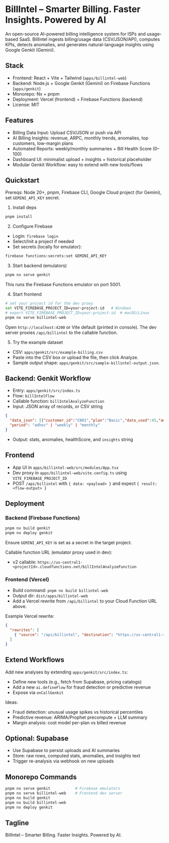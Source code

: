 # BillIntel – Smarter Billing. Faster Insights. Powered by AI

An open-source AI-powered billing intelligence system for ISPs and usage-based SaaS. BillIntel ingests billing/usage data (CSV/JSON/API), computes KPIs, detects anomalies, and generates natural-language insights using Google Genkit (Gemini).

## Stack

- Frontend: React + Vite + Tailwind (`apps/billintel-web`)
- Backend: Node.js + Google Genkit (Gemini) on Firebase Functions (`apps/genkit`)
- Monorepo: Nx + pnpm
- Deployment: Vercel (frontend) + Firebase Functions (backend)
- License: MIT

## Features

- Billing Data Input: Upload CSV/JSON or push via API
- AI Billing Insights: revenue, ARPC, monthly trends, anomalies, top customers, low-margin plans
- Automated Reports: weekly/monthly summaries + Bill Health Score (0–100)
- Dashboard UI: minimalist upload + insights + historical placeholder
- Modular Genkit Workflow: easy to extend with new tools/flows

## Quickstart

Prereqs: Node 20+, pnpm, Firebase CLI, Google Cloud project (for Gemini), set `GEMINI_API_KEY` secret.

1) Install deps

```bash
pnpm install
```

2) Configure Firebase

- Login: `firebase login`
- Select/Init a project if needed
- Set secrets (locally for emulator):

```bash
firebase functions:secrets:set GEMINI_API_KEY
```

3) Start backend (emulators)

```bash
pnpm nx serve genkit
```

This runs the Firebase Functions emulator on port 5001.

4) Start frontend

```bash
# set your project id for the dev proxy
set VITE_FIREBASE_PROJECT_ID=your-project-id   # Windows
# export VITE_FIREBASE_PROJECT_ID=your-project-id  # macOS/Linux
pnpm nx serve billintel-web
```

Open `http://localhost:4200` or Vite default (printed in console). The dev server proxies `/api/billintel` to the callable function.

5) Try the example dataset

- CSV: `apps/genkit/src/example-billing.csv`
- Paste into the CSV box or upload the file, then click Analyze.
- Sample output shape: `apps/genkit/src/sample-billintel-output.json`.

## Backend: Genkit Workflow

- Entry: `apps/genkit/src/index.ts`
- Flow: `billIntelFlow`
- Callable function: `billIntelAnalyzeFunction`
- Input: JSON array of records, or CSV string

```json
{
  "data_json": [{"customer_id":"C001","plan":"Basic","data_used":45,"amount_billed":25,"billing_date":"2025-07-01"}],
  "period": "adhoc" | "weekly" | "monthly"
}
```

- Output: stats, anomalies, healthScore, and `insights` string

## Frontend

- App UI in `apps/billintel-web/src/modules/App.tsx`
- Dev proxy in `apps/billintel-web/vite.config.ts` using `VITE_FIREBASE_PROJECT_ID`
- POST `/api/billintel` with `{ data: <payload> }` and expect `{ result: <flow-output> }`

## Deployment

### Backend (Firebase Functions)

```bash
pnpm nx build genkit
pnpm nx deploy genkit
```

Ensure `GEMINI_API_KEY` is set as a secret in the target project.

Callable function URL (emulator proxy used in dev):

- v2 callable: `https://us-central1-<projectId>.cloudfunctions.net/billIntelAnalyzeFunction`

### Frontend (Vercel)

- Build command: `pnpm nx build billintel-web`
- Output dir: `dist/apps/billintel-web`
- Add a Vercel rewrite from `/api/billintel` to your Cloud Function URL above.

Example Vercel rewrite:

```json
{
  "rewrites": [
    { "source": "/api/billintel", "destination": "https://us-central1-<projectId>.cloudfunctions.net/billIntelAnalyzeFunction" }
  ]
}
```

## Extend Workflows

Add new analyses by extending `apps/genkit/src/index.ts`:

- Define new tools (e.g., fetch from Supabase, pricing catalogs)
- Add a new `ai.defineFlow` for fraud detection or predictive revenue
- Expose via `onCallGenkit`

Ideas:

- Fraud detection: unusual usage spikes vs historical percentiles
- Predictive revenue: ARIMA/Prophet precompute + LLM summary
- Margin analysis: cost model per-plan vs billed revenue

## Optional: Supabase

- Use Supabase to persist uploads and AI summaries
- Store: raw rows, computed stats, anomalies, and insights text
- Trigger re-analysis via webhook on new uploads

## Monorepo Commands

```bash
pnpm nx serve genkit           # Firebase emulators
pnpm nx serve billintel-web    # Frontend dev server
pnpm nx build genkit
pnpm nx build billintel-web
pnpm nx deploy genkit
```

## Tagline

BillIntel – Smarter Billing. Faster Insights. Powered by AI.
